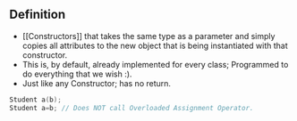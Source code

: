 ## Definition
- [[Constructors]] that takes the same type as a parameter and simply copies all attributes to the new object that is being instantiated with that constructor.
- This is, by default, already implemented for every class; Programmed to do everything that we wish :).
- Just like any Constructor; has no return.

```cpp
Student a(b);
Student a=b; // Does NOT call Overloaded Assignment Operator.
```